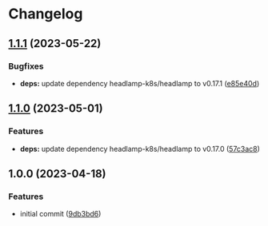 # Changelog

## [1.1.1](https://github.com/rolehippie/headlamp/compare/v1.1.0...v1.1.1) (2023-05-22)


### Bugfixes

* **deps:** update dependency headlamp-k8s/headlamp to v0.17.1 ([e85e40d](https://github.com/rolehippie/headlamp/commit/e85e40df0f2192bd1d0fda9999c383429d5e4390))

## [1.1.0](https://github.com/rolehippie/headlamp/compare/v1.0.0...v1.1.0) (2023-05-01)


### Features

* **deps:** update dependency headlamp-k8s/headlamp to v0.17.0 ([57c3ac8](https://github.com/rolehippie/headlamp/commit/57c3ac84e9090d67f2f22daad067a26c97ff39b7))

## 1.0.0 (2023-04-18)


### Features

* initial commit ([9db3bd6](https://github.com/rolehippie/headlamp/commit/9db3bd696b4b3dc5c4e2a85ad847ffa58111c0e7))
